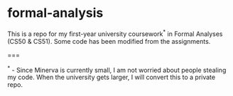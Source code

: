 # formal-analysis

<p>This is a repo for my first-year university coursework<sup>*</sup> in Formal Analyses (CS50 & CS51). Some code has been modified from the assignments.</p>
===

<sup>*</sup> - Since Minerva is currently small, I am not worried about people stealing my code. When the university gets larger, I will convert this to a private repo.
